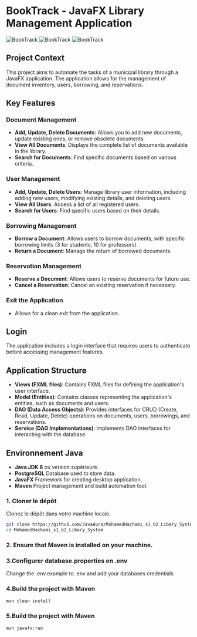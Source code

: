 # BookTrack - JavaFX Library Management Application

![BookTrack](https://github.com/JavaAura/MohamedHachami_s1_b2_Libary_System/blob/main/screenshots/screen_login.png)
![BookTrack](https://github.com/JavaAura/MohamedHachami_s1_b2_Libary_System/blob/main/screenshots/screen_docs.png)
![BookTrack](https://github.com/JavaAura/MohamedHachami_s1_b2_Libary_System/blob/main/screenshots/screen_edit.png)

## Project Context

This project aims to automate the tasks of a municipal library through a JavaFX application. The application allows for the management of document inventory, users, borrowing, and reservations.

## Key Features

### Document Management
- **Add, Update, Delete Documents**: Allows you to add new documents, update existing ones, or remove obsolete documents.
- **View All Documents**: Displays the complete list of documents available in the library.
- **Search for Documents**: Find specific documents based on various criteria.

### User Management
- **Add, Update, Delete Users**: Manage library user information, including adding new users, modifying existing details, and deleting users.
- **View All Users**: Access a list of all registered users.
- **Search for Users**: Find specific users based on their details.

### Borrowing Management
- **Borrow a Document**: Allows users to borrow documents, with specific borrowing limits (3 for students, 10 for professors).
- **Return a Document**: Manage the return of borrowed documents.

### Reservation Management
- **Reserve a Document**: Allows users to reserve documents for future use.
- **Cancel a Reservation**: Cancel an existing reservation if necessary.

### Exit the Application
- Allows for a clean exit from the application.

## Login

The application includes a login interface that requires users to authenticate before accessing management features.

## Application Structure

- **Views (FXML files)**: Contains FXML files for defining the application's user interface.
- **Model (Entities)**: Contains classes representing the application's entities, such as documents and users.
- **DAO (Data Access Objects)**: Provides interfaces for CRUD (Create, Read, Update, Delete) operations on documents, users, borrowings, and reservations.
- **Service (DAO Implementations)**: Implements DAO interfaces for interacting with the database.

## Environnement Java
- **Java JDK 8** ou version supérieure.
- **PostgreSQL** Database used to store data.
- **JavaFX** Framework for creating desktop application.
- **Maven** Project management and build automation tool.




### 1. Cloner le dépôt
Clonez le dépôt dans votre machine locale.

```bash
git clone https://github.com/JavaAura/MohamedHachami_s1_b2_Libary_System
cd MohamedHachami_s1_b2_Libary_System
```

### 2. Ensure that Maven is installed on your machine.

### 3.Configurer database.properties en .env
Change the .env.example to .env and add your databases credentials

### 4.Build the project with Maven
```bash
mvn clean install
```

### 5.Build the project with Maven

```bash
mvn javafx:run
```


